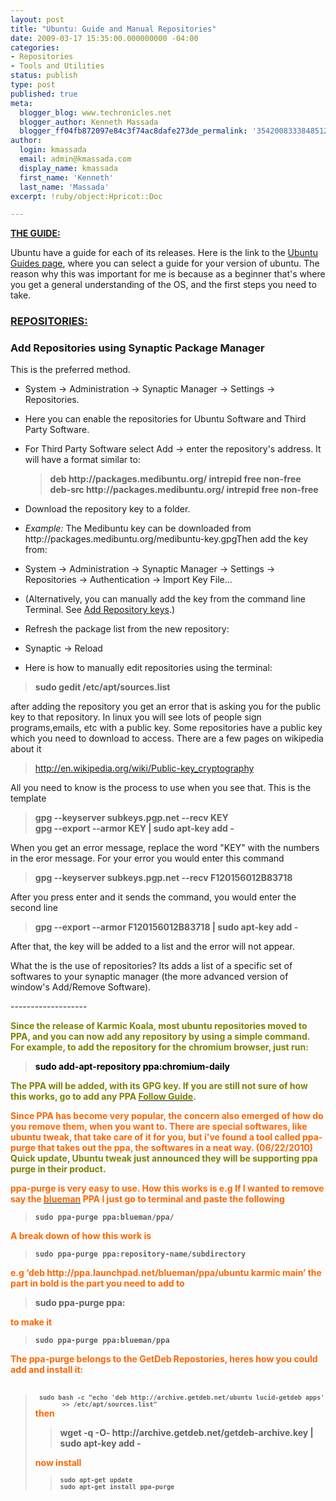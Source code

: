```yaml
---
layout: post
title: "Ubuntu: Guide and Manual Repositories"
date: 2009-03-17 15:35:00.000000000 -04:00
categories:
- Repositories
- Tools and Utilities
status: publish
type: post
published: true
meta:
  blogger_blog: www.techronicles.net
  blogger_author: Kenneth Massada
  blogger_ff04fb872097e84c3f74ac8dafe273de_permalink: '3542008333848512168'
author:
  login: kmassada
  email: admin@kmassada.com
  display_name: kmassada
  first_name: 'Kenneth'
  last_name: 'Massada'
excerpt: !ruby/object:Hpricot::Doc

---
```

<p><span style="text-decoration:underline;"><strong>THE GUIDE: </strong></span></p>
<p>Ubuntu have a guide for each of its releases. Here is the link to the <a title="Ubuntu Guides Page" href="http://ubuntuguide.org/wiki/Main_Page">Ubuntu Guides page</a>, where you can select a guide for your version of ubuntu. The reason why this was important for me is because as a beginner that's where you get a general understanding of the OS, and the first steps you need to take.<br />
<h3><span style="text-decoration:underline;"><strong>REPOSITORIES:</strong></span></h3>
<p>
<h3>Add Repositories using Synaptic Package Manager</h3>
<p>This is the preferred method.
<ul> 
<li>System -&gt; Administration -&gt; Synaptic Manager -&gt; Settings -&gt; Repositories.</li>
<p> 
<li>Here you can enable the repositories for Ubuntu Software and Third Party Software.</li>
<p> 
<li>For Third Party Software select Add -&gt; enter the repository's address. It will have a format similar to:</li>
<p>
<blockquote><strong>deb http://packages.medibuntu.org/ intrepid free non-free<br />deb-src http://packages.medibuntu.org/ intrepid free non-free</strong></p></blockquote>
<p> 
<li>Download the repository key to a folder.</li>
<p> 
<li><em>Example:</em> The Medibuntu key can be downloaded from http://packages.medibuntu.org/medibuntu-key.gpgThen add the key from:</li>
<p> 
<li>System -&gt; Administration -&gt; Synaptic Manager -&gt; Settings -&gt; Repositories -&gt; Authentication -&gt; Import Key File...</li>
<p> 
<li>(Alternatively, you can manually add the key from the command line Terminal. See <a href="http://ubuntuguide.org/wiki/Ubuntu:Intrepid#Add_Repository_keys">Add Repository keys</a>.)</li>
<p></ul>
<p>
<ul> 
<li>Refresh the package list from the new repository:</li>
<p> 
<li>Synaptic -&gt; Reload</li>
<p></ul>
<p>
<ul> 
<li>Here is how to manually edit repositories using the terminal:</li>
<p></ul>
<p>
<blockquote>
<p style="text-align:left;"><strong> sudo gedit /etc/apt/sources.list</strong></p>
<p></p></blockquote>
<p>after adding the repository you get an error that is asking you for the public key to that repository. In linux you will see lots of people sign programs,emails, etc with a public key. Some repositories have a public key which you need to download to access. There are a few pages on wikipedia about it<br />
<blockquote><a href="http://en.wikipedia.org/wiki/Public-key_cryptography">http://en.wikipedia.org/wiki/Public-key_cryptography</a></p></blockquote>
<p>All you need to know is the process to use when you see that. This is the template<br />
<blockquote><strong>gpg --keyserver subkeys.pgp.net --recv KEY<br />gpg --export --armor KEY | sudo apt-key add -</strong></p></blockquote>
<p>When you get an error message, replace the word "KEY" with the numbers in the eror message. For your error you would enter this command<br />
<blockquote><strong>gpg --keyserver subkeys.pgp.net --recv F120156012B83718</strong></p></blockquote>
<p>After you press enter and it sends the command, you would enter the second line<br />
<blockquote><strong>gpg --export --armor F120156012B83718 | sudo apt-key add -</strong></p></blockquote>
<p>After that, the key will be added to a list and the error will not appear.</p>
<p>What the is the use of repositories? Its adds a list of a specific set of softwares to your synaptic manager (the more advanced version of window's Add/Remove Software).</p>
<p>-------------------</p>
<p><span style="color:#808000;"><strong>Since the release of Karmic Koala, most ubuntu repositories moved to PPA, and you can now add any repository by using a simple command. For example, to add the repository for the chromium browser, just run:</strong></span><br />
<blockquote><span style="color:#000000;"><strong>sudo add-apt-repository ppa:chromium-daily</strong></span></p></blockquote>
<p><span style="color:#808000;"><strong>The PPA will be added, with its GPG key. If you are still not sure of how this works, go to add any PPA </strong></span><a title="PPA ADD Guide" href="https://launchpad.net/+help/soyuz/ppa-sources-list.html"><span style="color:#808000;"><strong>Follow Guide</strong></span></a><span style="color:#808000;"><strong>.</strong></span></p>
<p><span style="color:#808000;"><strong><span style="color:#ff6600;">Since PPA has become very popular, the concern also emerged of how do you remove them, when you want to. There are special softwares, like ubuntu tweak, that take care of it for you, but i've found a tool called ppa-purge that takes out the ppa, the softwares in a neat way. (06/22/2010)<span style="color:#808000;"> Quick update, Ubuntu tweak just announced they will be supporting ppa purge in their product. </span></span></strong></span></p>
<p><strong><span style="color:#ff6600;">ppa-purge is very easy to use. How this works is e.g If I wanted to remove say the </span></strong><a href="http://bigbrovar.aoizora.org/index.php/2009/02/14/blueman-an-awesome-bluetooth-manager-for-ubuntu/"><strong><span style="color:#ff6600;">blueman</span></strong></a><strong><span style="color:#ff6600;"> PPA I just go to terminal and paste the following</span></strong><br />
<blockquote><code><strong>sudo ppa-purge ppa:blueman/ppa/ </strong></code></p></blockquote>
<p><strong><span style="color:#ff6600;">A break down of how this work is</span></strong><br />
<blockquote><code><strong>sudo ppa-purge ppa:repository-name/subdirectory</strong></code></p></blockquote>
<p><strong><span style="color:#ff6600;">e.g ‘deb http://ppa.launchpad.net/blueman/ppa/ubuntu karmic main’ the part in bold is the part you need to add to</span></strong><br />
<blockquote><strong>sudo ppa-purge ppa:</strong></p></blockquote>
<p><span style="color:#ff6600;"><strong>to make it</strong></span><br />
<blockquote><code><strong>sudo</strong><strong> ppa-purge ppa:</strong><strong>blueman/ppa</strong></code><br /><strong> </strong></p></blockquote>
<p><span style="color:#ff6600;"><strong>The ppa-purge belongs to the GetDeb Repostories, heres how you could add and install it:<br /></strong></span><br />
<blockquote><code><code><strong> sudo bash -c "echo 'deb http://archive.getdeb.net/ubuntu lucid-getdeb apps'        &gt;&gt; /etc/apt/sources.list"</strong></code></code><br /><span style="color:#ff6600;"><strong>then</strong></span><br />
<blockquote><strong>wget -q -O- http://archive.getdeb.net/getdeb-archive.key | sudo apt-key add -</strong></p></blockquote>
<p><strong><span style="color:#ff6600;">now install</span></strong><br />
<blockquote><code><code><strong>sudo apt-get update<br />sudo apt-get install ppa-purge</strong><br /></code></code></p></blockquote>
<p></p></blockquote>
